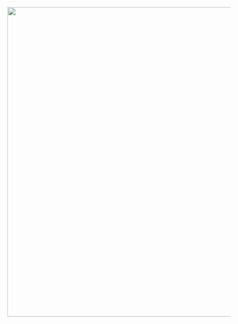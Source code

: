<p align="center"> <img width="700" height="700" src="https://github.com/user-attachments/assets/bc50135c-da2d-4a0e-8a04-d43f2c1eb102" </p>


